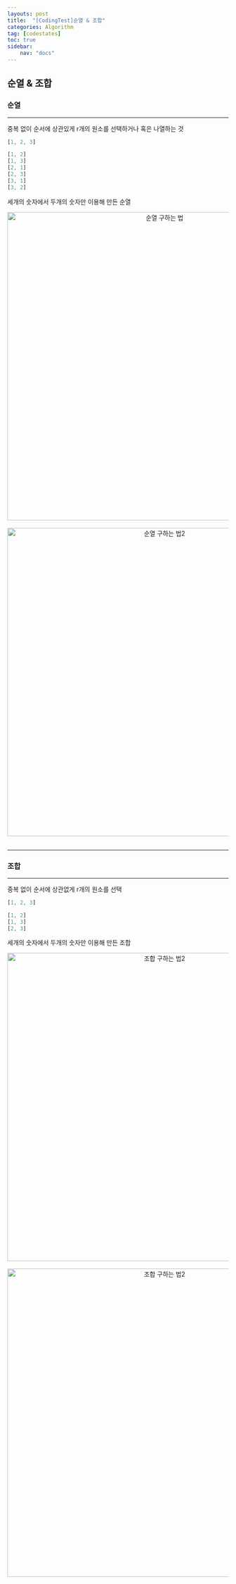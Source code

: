```yaml
---
layouts: post
title:  "[CodingTest]순열 & 조합"
categories: Algorithm
tag: [codestates]
toc: true
sidebar:
    nav: "docs"
---
```


## 순열 & 조합

### 순열
---

중복 없이 순서에 상관있게 r개의 원소를 선택하거나 혹은 나열하는 것

```js
[1, 2, 3]

[1, 2]
[1, 3]
[2, 1]
[2, 3]
[3, 1]
[3, 2]
```
세개의 숫자에서 두개의 숫자만 이용해 만든 순열

<html>
    <div style ="text-align:center">
        <img src= "https://user-images.githubusercontent.com/58800295/183017354-d80c3842-2665-4d93-830a-e5e589c4a6ed.png" alt="순열 구하는 법" width="700" height="700">
    </div>
</html><br/>

<html>
    <div style ="text-align:center">
        <img src= "https://user-images.githubusercontent.com/58800295/183017486-79b28998-de92-4b92-b35e-f4182a4e1913.png" alt="순열 구하는 법2" width="700" height="700">
    </div>
</html><br/>


---

### 조합
---

중복 없이 순서에 상관없게 r개의 원소를 선택

```js
[1, 2, 3]

[1, 2]
[1, 3]
[2, 3]
```
세개의 숫자에서 두개의 숫자만 이용해 만든 조합

<html>
    <div style ="text-align:center">
        <img src= "https://user-images.githubusercontent.com/58800295/183014380-6bea571c-2cdb-4d5b-bfac-529094a8e9c8.png" alt="조합 구하는 법2" width="700" height="700">
    </div>
</html><br/>

<html>
    <div style ="text-align:center">
        <img src= "https://user-images.githubusercontent.com/58800295/183014534-5b1b56a0-e627-4c13-a9d5-fe53adbbf8ee.png" alt="조합 구하는 법2" width="700" height="700">
    </div>
</html><br/>
